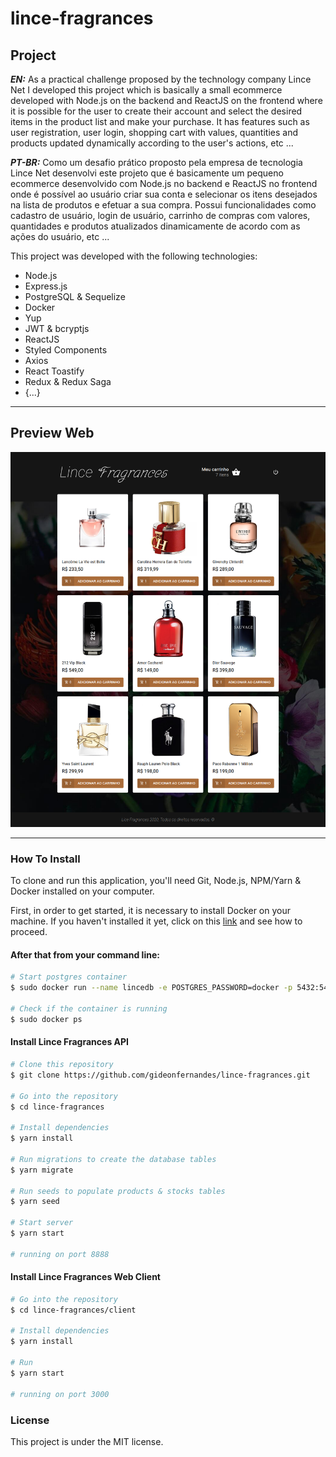 # lince-fragrances

## Project

***EN:*** As a practical challenge proposed by the technology company Lince Net I developed this project which is basically a small ecommerce developed with Node.js on the backend and ReactJS on the frontend where it is possible for the user to create their account and select the desired items in the product list and make your purchase. It has features such as user registration, user login, shopping cart with values, quantities and products updated dynamically according to the user's actions, etc ...

***PT-BR:*** Como um desafio prático proposto pela empresa de tecnologia Lince Net desenvolvi este projeto que é basicamente um pequeno ecommerce desenvolvido com Node.js no backend e ReactJS no frontend onde é possível ao usuário criar sua conta e selecionar os itens desejados na lista de produtos e efetuar a sua compra. Possui funcionalidades como cadastro de usuário, login de usuário, carrinho de compras com valores, quantidades e produtos atualizados dinamicamente de acordo com as ações do usuário, etc ...

This project was developed with the following technologies:

- Node.js
- Express.js
- PostgreSQL & Sequelize
- Docker
- Yup
- JWT & bcryptjs
- ReactJS
- Styled Components
- Axios
- React Toastify
- Redux & Redux Saga
- {...}
***

## Preview Web
![preview-web](preview.png)
***

### How To Install

To clone and run this application, you'll need Git, Node.js, NPM/Yarn & Docker installed on your computer.

First, in order to get started, it is necessary to install Docker on your machine.
If you haven't installed it yet, click on this [link](https://www.notion.so/Instalando-Docker-6290d9994b0b4555a153576a1d97bee2) and see how to proceed.

#### After that from your command line:

```bash
# Start postgres container
$ sudo docker run --name lincedb -e POSTGRES_PASSWORD=docker -p 5432:5432 -d postgres

# Check if the container is running
$ sudo docker ps
```

#### Install Lince Fragrances API 

```bash
# Clone this repository
$ git clone https://github.com/gideonfernandes/lince-fragrances.git

# Go into the repository
$ cd lince-fragrances

# Install dependencies
$ yarn install

# Run migrations to create the database tables
$ yarn migrate

# Run seeds to populate products & stocks tables
$ yarn seed

# Start server
$ yarn start

# running on port 8888
```

#### Install Lince Fragrances Web Client

```bash
# Go into the repository
$ cd lince-fragrances/client

# Install dependencies
$ yarn install

# Run
$ yarn start

# running on port 3000
```

### License

This project is under the MIT license.
